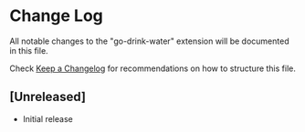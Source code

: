 # Change Log

All notable changes to the "go-drink-water" extension will be documented in this file.

Check [Keep a Changelog](http://keepachangelog.com/) for recommendations on how to structure this file.

## [Unreleased]

- Initial release